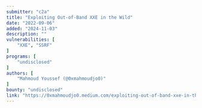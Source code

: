```yaml
---
submitter: "c2a"
title: "Exploiting Out-of-Band XXE in the Wild"
date: "2022-09-06"
added: "2024-11-03"
description: ""
vulnerabilities: [
    "XXE", "SSRF"
]
programs: [
    "undisclosed"
]
authors: [
    "Mahmoud Youssef (@0xmahmoudjo0)"
]
bounty: "undisclosed"
link: "https://0xmahmoudjo0.medium.com/exploiting-out-of-band-xxe-in-the-wild-16fc6dad9ee2"
---
```




